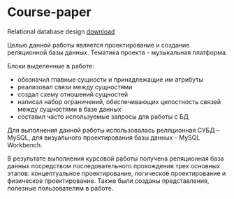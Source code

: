 # Course-paper
Relational database design [download](https://github.com/BogdanKononenko/Course-paper/files/7420735/Relational.database.design.pdf)

  Целью данной работы является проектирование и создание реляционной базы
данных. Тематика проекта - музыкальная платформа.

Блоки выделенные в работе:
  * обозначил главные сущности и принадлежащие им атрибуты
  * реализовал связи между сущностями 
  * создал схему отношений сущностей
  * написал набор ограничений, обеспечивающих целостность связей между сущностями в базе данных
  * составил часто используемые запросы для работы с БД

  Для выполнения данной работы использовалась реляционная
СУБД – MySQL, для визуального проектирования базы данных - MySQL Workbench.

  В результате выполнения курсовой работы получена реляционная
база данных посредством последовательного прохождения трех
основных этапов: концептуальное
проектирование, логическое проектирование и физическое проектирование.
Также были созданы представления,
полезные пользователям в работе.

